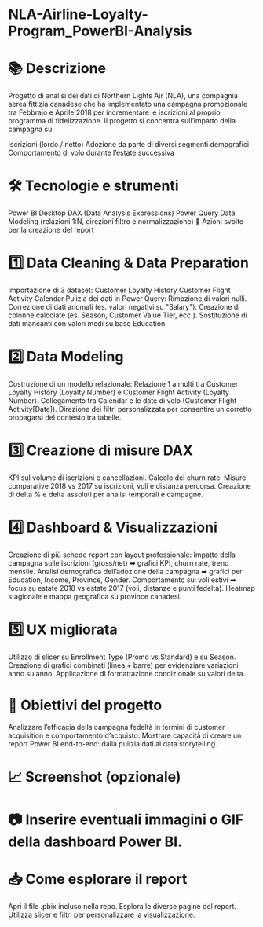 # NLA-Airline-Loyalty-Program_PowerBI-Analysis

# 📚 Descrizione
Progetto di analisi dei dati di Northern Lights Air (NLA), una compagnia aerea fittizia canadese che ha implementato una campagna promozionale tra Febbraio e Aprile 2018 per incrementare le iscrizioni al proprio programma di fidelizzazione.
Il progetto si concentra sull’impatto della campagna su:

Iscrizioni (lordo / netto)
Adozione da parte di diversi segmenti demografici
Comportamento di volo durante l’estate successiva

# 🛠 Tecnologie e strumenti
Power BI Desktop
DAX (Data Analysis Expressions)
Power Query
Data Modeling (relazioni 1:N, direzioni filtro e normalizzazione)
🚀 Azioni svolte per la creazione del report

# 1️⃣ Data Cleaning & Data Preparation
Importazione di 3 dataset:
Customer Loyalty History
Customer Flight Activity
Calendar
Pulizia dei dati in Power Query:
Rimozione di valori nulli.
Correzione di dati anomali (es. valori negativi su "Salary").
Creazione di colonne calcolate (es. Season, Customer Value Tier, ecc.).
Sostituzione di dati mancanti con valori medi su base Education.

# 2️⃣ Data Modeling
Costruzione di un modello relazionale:
Relazione 1 a molti tra Customer Loyalty History (Loyalty Number) e Customer Flight Activity (Loyalty Number).
Collegamento tra Calendar e le date di volo (Customer Flight Activity[Date]).
Direzione dei filtri personalizzata per consentire un corretto propagarsi del contesto tra tabelle.

# 3️⃣ Creazione di misure DAX
KPI sul volume di iscrizioni e cancellazioni.
Calcolo del churn rate.
Misure comparative 2018 vs 2017 su iscrizioni, voli e distanza percorsa.
Creazione di delta % e delta assoluti per analisi temporali e campagne.

# 4️⃣ Dashboard & Visualizzazioni
Creazione di più schede report con layout professionale:
Impatto della campagna sulle iscrizioni (gross/net) ➡ grafici KPI, churn rate, trend mensile.
Analisi demografica dell’adozione della campagna ➡ grafici per Education, Income, Province, Gender.
Comportamento sui voli estivi ➡ focus su estate 2018 vs estate 2017 (voli, distanze e punti fedeltà).
Heatmap stagionale e mappa geografica su province canadesi.

# 5️⃣ UX migliorata
Utilizzo di slicer su Enrollment Type (Promo vs Standard) e su Season.
Creazione di grafici combinati (linea + barre) per evidenziare variazioni anno su anno.
Applicazione di formattazione condizionale su valori delta.

# 🎯 Obiettivi del progetto
Analizzare l’efficacia della campagna fedeltà in termini di customer acquisition e comportamento d’acquisto.
Mostrare capacità di creare un report Power BI end-to-end: dalla pulizia dati al data storytelling.

# 📈 Screenshot (opzionale)

# 📷 Inserire eventuali immagini o GIF della dashboard Power BI.

# 📥 Come esplorare il report
Apri il file .pbix incluso nella repo.
Esplora le diverse pagine del report.
Utilizza slicer e filtri per personalizzare la visualizzazione.
